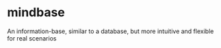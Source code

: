 # mindbase
An information-base, similar to a database, but more intuitive and flexible for real scenarios
